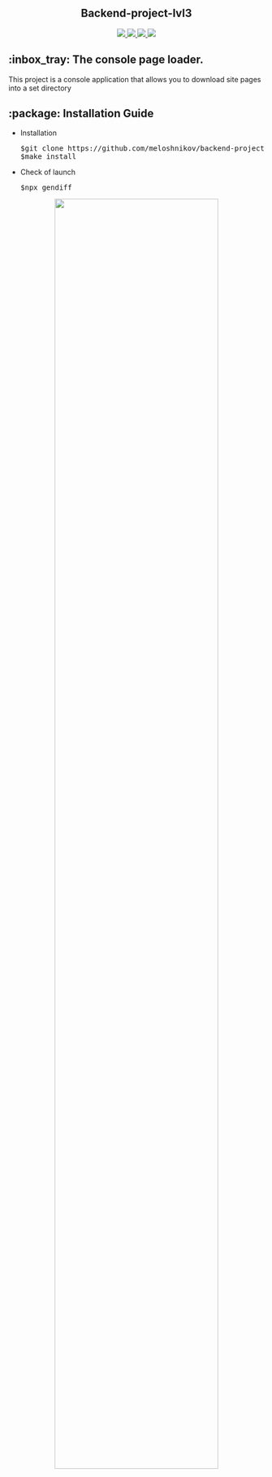 <h2 align="center"> Backend-project-lvl3 </h2>

<div align="center">
	<a href="https://github.com/meloshnikov/backend-project-4/actions">
		<img src="https://github.com/meloshnikov/backend-project-4/workflows/hexlet-check/badge.svg" />
	</a>
  <a href="https://github.com/meloshnikov/backend-project-4/actions">
		<img src="https://github.com/meloshnikov/backend-project-4/workflows/linter-check/badge.svg" />
	</a>
  <a href="https://codeclimate.com/github/meloshnikov/backend-project-4/maintainability">
		<img src="https://api.codeclimate.com/v1/badges/f51e94bcbbed5ae60f7f/maintainability" />
	</a>
	<a href="https://codeclimate.com/github/meloshnikov/backend-project-4/test_coverage">
		<img src="https://api.codeclimate.com/v1/badges/f51e94bcbbed5ae60f7f/test_coverage" />
	</a>
</div>

<h2>:inbox_tray: The console page loader.</h2>
	<p>This project is a console application that allows you to download site pages into a set directory</p>


<h2>:package: Installation Guide </h2>
		<ul>
		  <li>
		  	<p>Installation</p>
		  	</li>
		  	<pre>$git clone https://github.com/meloshnikov/backend-project-4.git</br>$make install</pre>
		  <li> <p>Check of launch </p>
		  	</li>
		  	<pre>$npx gendiff</pre>
		</ul>
		<p align="center">
		<a href="https://asciinema.org/link" target="_blank"><img src="https://asciinema.org/a/Xgyp3J0wsRWQOc4m6YhD3udoG.svg" width="80%"/></a>
		</p>
